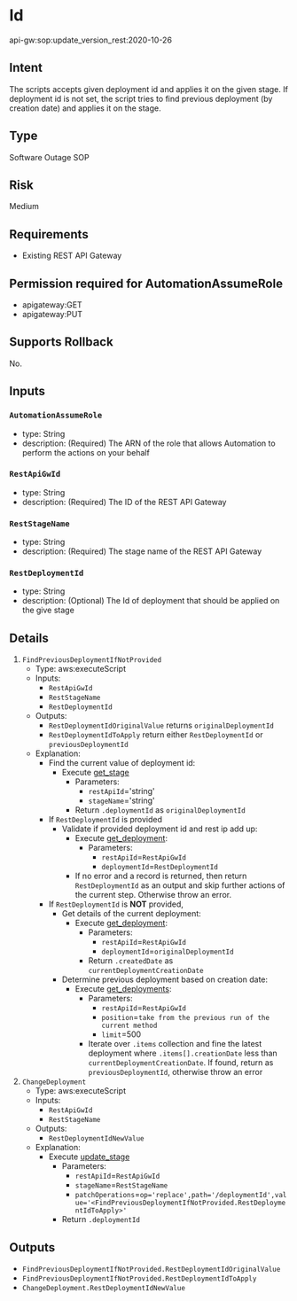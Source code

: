 # Id
api-gw:sop:update_version_rest:2020-10-26

## Intent
The scripts accepts given deployment id and applies it on the given stage. If deployment id is not set, the script tries to find previous deployment (by creation date) and applies it on the stage. 


## Type
Software Outage SOP

## Risk
Medium

## Requirements
* Existing REST API Gateway

## Permission required for AutomationAssumeRole
* apigateway:GET
* apigateway:PUT

## Supports Rollback
No.

## Inputs
### `AutomationAssumeRole`
  * type: String
  * description: (Required) The ARN of the role that allows Automation to perform the actions on your behalf
### `RestApiGwId`
  * type: String
  * description: (Required) The ID of the REST API Gateway
### `RestStageName`
  * type: String
  * description: (Required) The stage name of the REST API Gateway
### `RestDeploymentId`
  * type: String
  * description: (Optional) The Id of deployment that should be applied on the give stage

## Details

1. `FindPreviousDeploymentIfNotProvided`
    * Type: aws:executeScript
    * Inputs:
        * `RestApiGwId`
        * `RestStageName`
        * `RestDeploymentId`
    * Outputs:
        * `RestDeploymentIdOriginalValue` returns `originalDeploymentId`
        * `RestDeploymentIdToApply` return either `RestDeploymentId` or `previousDeploymentId`
    * Explanation:
        * Find the current value of deployment id:
          * Execute [get_stage](https://boto3.amazonaws.com/v1/documentation/api/latest/reference/services/apigateway.html#APIGateway.Client.get_stage)
            * Parameters:
              * `restApiId`='string'
              * `stageName`='string'
            * Return `.deploymentId` as `originalDeploymentId`
        * If `RestDeploymentId` is provided
          * Validate if provided deployment id and rest ip add up:
            * Execute [get_deployment](https://boto3.amazonaws.com/v1/documentation/api/latest/reference/services/apigateway.html#APIGateway.Client.get_deployment):
              * Parameters:
                * `restApiId`=`RestApiGwId`
                * `deploymentId`=`RestDeploymentId`
            * If no error and a record is returned, then return `RestDeploymentId` as an output and skip further actions of the current step. Otherwise throw an error.
        * If `RestDeploymentId` is **NOT** provided, 
          * Get details of the current deployment:
            * Execute [get_deployment](https://boto3.amazonaws.com/v1/documentation/api/latest/reference/services/apigateway.html#APIGateway.Client.get_deployment):
              * Parameters:
                * `restApiId`=`RestApiGwId`
                * `deploymentId`=`originalDeploymentId`
              * Return `.createdDate` as `currentDeploymentCreationDate`
          * Determine previous deployment based on creation date:
            * Execute [get_deployments](https://boto3.amazonaws.com/v1/documentation/api/latest/reference/services/apigateway.html#APIGateway.Client.get_deployments):
              * Parameters:
                * `restApiId`=`RestApiGwId`
                * `position`=`take from the previous run of the current method`
                * `limit`=500
              * Iterate over `.items` collection and fine the latest deployment where `.items[].creationDate` less than `currentDeploymentCreationDate`. If found, return as `previousDeploymentId`, otherwise throw an error
1. `ChangeDeployment`
    * Type: aws:executeScript
    * Inputs:
        * `RestApiGwId`
        * `RestStageName`
    * Outputs:
        * `RestDeploymentIdNewValue`
    * Explanation:
        * Execute [update_stage](https://boto3.amazonaws.com/v1/documentation/api/latest/reference/services/apigateway.html#APIGateway.Client.update_stage)
          * Parameters:
            * `restApiId`=`RestApiGwId`
            * `stageName`=`RestStageName`
            * `patchOperations`=`op='replace',path='/deploymentId',value='<FindPreviousDeploymentIfNotProvided.RestDeploymentIdToApply>'`
          * Return `.deploymentId`

## Outputs
* `FindPreviousDeploymentIfNotProvided.RestDeploymentIdOriginalValue`
* `FindPreviousDeploymentIfNotProvided.RestDeploymentIdToApply`
* `ChangeDeployment.RestDeploymentIdNewValue`